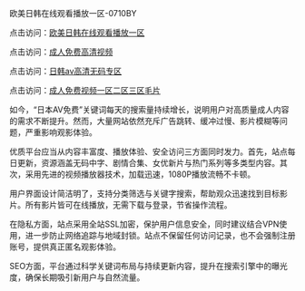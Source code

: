 欧美日韩在线观看播放一区-0710BY

点击访问：<a href="https://heiliaozj3tjd.pages.dev">欧美日韩在线观看播放一区</a>

点击访问：<a href="https://heiliaowzu4ur.pages.dev">成人免费高清视频</a>

点击访问：<a href="https://heiliaoe8ajia.pages.dev">日韩av高清无码专区</a>

点击访问：<a href="https://heiliaoxqkkct.pages.dev">成人免费视频一区二区三区毛片</a>



如今，“日本AV免费”关键词每天的搜索量持续增长，说明用户对高质量成人内容的需求不断提升。然而，大量网站依然充斥广告跳转、缓冲过慢、影片模糊等问题，严重影响观影体验。

优质平台应当从内容丰富度、播放体验、安全访问三方面同时发力。首先，站点每日更新，资源涵盖无码中字、剧情合集、女优新片与热门系列等多类型内容。其次，采用先进的视频播放器技术，加载迅速，1080P播放流畅不卡顿。

用户界面设计简洁明了，支持分类筛选与关键字搜索，帮助观众迅速找到目标影片。所有影片皆可在线播放，无需下载与登录，节省操作流程。

在隐私方面，站点采用全站SSL加密，保护用户信息安全，同时建议结合VPN使用，进一步防止网络追踪与地域封锁。站点不保留任何访问记录，也不会强制注册账号，提供真正匿名观影体验。

SEO方面，平台通过科学关键词布局与持续更新内容，提升在搜索引擎中的曝光度，确保长期吸引新用户与自然流量。

<span style="display:none;">[Canonical link]( https://github.com/ribenna1212/3905180 )</span>
